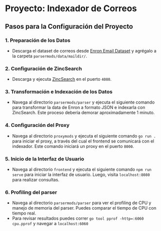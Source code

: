 # Proyecto: Indexador de Correos

## Pasos para la Configuración del Proyecto

### 1. Preparación de los Datos
- Descarga el dataset de correos desde [Enron Email Dataset](http://www.cs.cmu.edu/~enron/) y agrégalo a la carpeta `parsermods/data/maildir/`.

### 2. Configuración de ZincSearch
- Descarga y ejecuta [ZincSearch](https://zincsearch-docs.zinc.dev/) en el puerto `4080`.

### 3. Transformación e Indexación de los Datos
- Navega al directorio `parsermods/parser` y ejecuta el siguiente comando para transformar la data de Enron a formato JSON e indexarla con ZincSearch. Este proceso debería demorar aproximadamente 1 minuto.

### 4. Configuración del Proxy
- Navega al directorio `proxymods` y ejecuta el siguiente comando `go run .` para iniciar el proxy, a través del cual el frontend se comunicará con el indexador. Este comando iniciará un proxy en el puerto `8000`.

### 5. Inicio de la Interfaz de Usuario
- Navega al directorio `frontend` y ejecuta el siguiente comando `npm run serve` para iniciar la interfaz de usuario. Luego, visita `localhost:8080` para realizar consultas.

### 6. Profiling del parser
- Navega al directorio `parsermods/parser` para ver el profiling de CPU y manejo de memoria del parser. Puedes comparar el tiempo de CPU con tiempo real.
- Para revisar resultados puedes correr `go tool pprof -http=:6060 cpu.pprof` y navegar a `localhost:6060`
